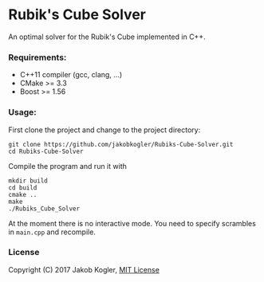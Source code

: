 # Rubik's Cube Solver

An optimal solver for the Rubik's Cube implemented in C++. 

### Requirements:

 - C++11 compiler (gcc, clang, ...)
 - CMake >= 3.3
 - Boost >= 1.56

### Usage:

First clone the project and change to the project directory:

    git clone https://github.com/jakobkogler/Rubiks-Cube-Solver.git
    cd Rubiks-Cube-Solver

Compile the program and run it with

    mkdir build
    cd build
    cmake ..
    make
    ./Rubiks_Cube_Solver

At the moment there is no interactive mode. You need to specify scrambles in `main.cpp` and recompile.

### License

Copyright (C) 2017 Jakob Kogler, [MIT License](https://github.com/jakobkogler/Rubiks-Cube-Solver/blob/master/LICENCE.txt)
